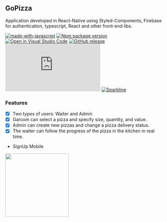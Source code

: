 ## GoPizza

Application developed in React-Native using Styled-Components, Firebase for authentication, typescript, React and other front-end libs.

[![made-with-javascript](https://img.shields.io/badge/Made%20with-JavaScript-1f425f.svg)](https://www.javascript.com)
[![Npm package version](https://badgen.net/npm/v/express)](https://npmjs.com/package/express)
[![Open in Visual Studio Code](https://open.vscode.dev/badges/open-in-vscode.svg)](https://github.dev/skyxcripto/gopizza)
[![GitHub release](https://img.shields.io/github/release/Naereen/StrapDown.js.svg)](https://GitHub.com/Naereen/StrapDown.js/releases/)
[![GitHub commits](https://badgen.net/github/commits/Naereen/Strapdown.js)](https://github.com/skyxcripto/gopizza/commits?author=skyxcripto)
[![Sparkline](https://stars.medv.io/Naereen/badges.svg)](https://stars.medv.io/Naereen/badges)

### Features

- [x] Two types of users: Waiter and Admin
- [x] Garcom can select a pizza and specify size, quantity, and value.
- [x] Admin can create new pizzas and change a pizza delivery status.
- [x] The waiter can follow the progress of the pizza in the kitchen in real time.

* SignUp Mobile

<img src="https://github.com/skyxcripto/gopizza/blob/master/public/Login.png" width="200" height="200" />







